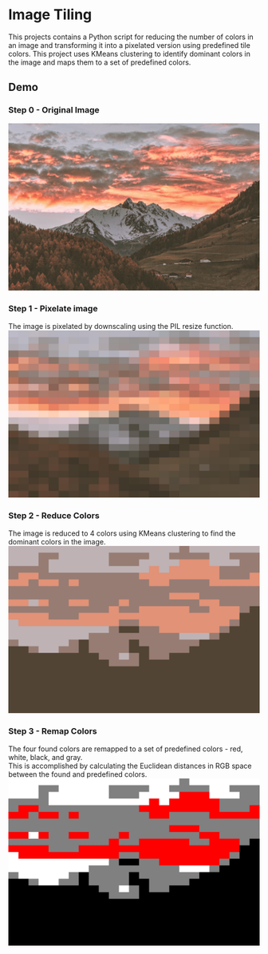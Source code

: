 # Image Tiling

This projects contains a Python script for reducing the number of colors in an image and transforming it into a pixelated version using predefined tile colors. This project uses KMeans clustering to identify dominant colors in the image and maps them to a set of predefined colors.

## Demo

### Step 0 - Original Image
![Original Image](demo_images/step_0.jpg)

### Step 1 - Pixelate image
The image is pixelated by downscaling using the PIL resize function.
![Pixelated Image](demo_images/step_1.jpg)


### Step 2 - Reduce Colors
The image is reduced to 4 colors using KMeans clustering to find the dominant colors in the image. 
![Reduced Colors](demo_images/step_2.jpg)

### Step 3 - Remap Colors
The four found colors are remapped to a set of predefined colors - red, white, black, and gray.
<br> This is accomplished by calculating the Euclidean distances in RGB space between the found and predefined colors.
![Remapped Colors](demo_images/step_3.jpg)